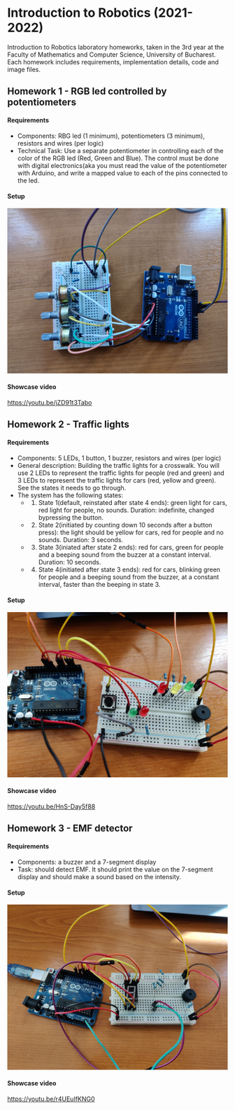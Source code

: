 # Introduction to Robotics (2021-2022)

Introduction to Robotics laboratory homeworks, taken in the 3rd year at the Faculty of Mathematics and Computer Science, University of Bucharest. Each homework includes requirements, implementation details, code and image files.

## Homework 1 - RGB led controlled by potentiometers

#### Requirements
  - Components: RBG led (1 minimum), potentiometers (3 minimum), resistors and wires (per logic)
  - Technical Task: Use a separate potentiometer in controlling each of the color of the RGB led (Red, Green and Blue). The control must be done with digital electronics(aka you must read the value of the potentiometer with Arduino, and write a mapped value to each of the pins connected to the led.
#### Setup
![Setup](Homeworks/Homework_1/docs/Setup.jpg)
#### Showcase video
https://youtu.be/jZD91t3Tabo

## Homework 2 - Traffic lights

#### Requirements
  - Components: 5 LEDs, 1 button, 1 buzzer, resistors and wires (per logic)
  - General description: Building the traffic lights for a crosswalk. You will use 2 LEDs to represent the traffic lights for people (red and green) and 3 LEDs to represent the traffic lights for cars (red, yellow and green). See the states it needs to go through.
  - The system has the following states:
    - 1. State 1(default, reinstated after state 4 ends): green light for cars, red light for people, no sounds. Duration: indefinite, changed bypressing the button.
    - 2. State 2(initiated by counting down 10 seconds after a button press): the light should be yellow for cars, red for people and no sounds. Duration: 3 seconds.
    - 3. State 3(iniated after state 2 ends): red for cars, green for people and a beeping sound from the buzzer at a constant interval. Duration: 10 seconds.
    - 4. State 4(initiated after state 3 ends): red for cars, blinking green for people and a beeping sound from the buzzer, at a constant interval, faster than the beeping in state 3.
#### Setup
![Setup](Homeworks/Homework_2/docs/Setup.jpg)
#### Showcase video
https://youtu.be/HnS-Day5f88

## Homework 3 - EMF detector

#### Requirements
  - Components: a buzzer and a 7-segment display 
  - Task: should detect EMF. It should print the value on the 7-segment display and should make a sound based on the intensity.
#### Setup
![Setup](Homeworks/Homework_3/docs/Setup.jpg)
#### Showcase video
https://youtu.be/r4UEuIfKNG0


